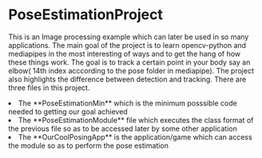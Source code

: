 # PoseEstimationProject
This is an Image processing example which can later be used in so many applications. The main goal of the project is to learn opencv-python and mediapipes in the most interesting of ways
and to get the hang of how these things work. The goal is to track a certain point in  your body say an elbow( 14th index acccording to the pose folder in mediapipe). 
The project also highlights the difference between detection and tracking. There are three files in this project.
<li>The **PoseEstimationMin** which is the minimum posssible code needed to getting our goal achieved
<li>The **PoseEstimationModule** file which executes the class format of the previous file so as to be accessed later by some other application
<li>The **OurCoolPosingApp** is the application/game which can access the module so as to perform the pose estimation
